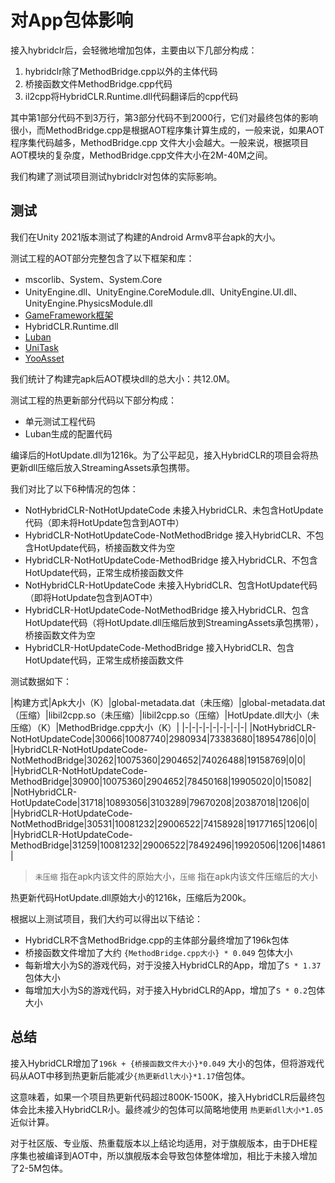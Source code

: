 # 对App包体影响

接入hybridclr后，会轻微地增加包体，主要由以下几部分构成：

1. hybridclr除了MethodBridge.cpp以外的主体代码
2. 桥接函数文件MethodBridge.cpp代码
3. il2cpp将HybridCLR.Runtime.dll代码翻译后的cpp代码

其中第1部分代码不到3万行，第3部分代码不到2000行，它们对最终包体的影响很小，而MethodBridge.cpp是根据AOT程序集计算生成的，一般来说，如果AOT程序集代码越多，MethodBridge.cpp
文件大小会越大。一般来说，根据项目AOT模块的复杂度，MethodBridge.cpp文件大小在2M-40M之间。

我们构建了测试项目测试hybridclr对包体的实际影响。

## 测试

我们在Unity 2021版本测试了构建的Android Armv8平台apk的大小。

测试工程的AOT部分完整包含了以下框架和库：

- mscorlib、System、System.Core
- UnityEngine.dll、UnityEngine.CoreModule.dll、UnityEngine.UI.dll、UnityEngine.PhysicsModule.dll
- [GameFramework框架](https://github.com/EllanJiang/GameFramework)
- HybridCLR.Runtime.dll
- [Luban](https://github.com/focus-creative-games/luban)
- [UniTask](https://github.com/Cysharp/UniTask)
- [YooAsset](https://github.com/tuyoogame/YooAsset)

我们统计了构建完apk后AOT模块dll的总大小：共12.0M。

测试工程的热更新部分代码以下部分构成：

- 单元测试工程代码
- Luban生成的配置代码

编译后的HotUpdate.dll为1216k。为了公平起见，接入HybridCLR的项目会将热更新dll压缩后放入StreamingAssets承包携带。

我们对比了以下6种情况的包体：

- NotHybridCLR-NotHotUpdateCode   未接入HybridCLR、未包含HotUpdate代码（即未将HotUpdate包含到AOT中）
- HybridCLR-NotHotUpdateCode-NotMethodBridge  接入HybridCLR、不包含HotUpdate代码，桥接函数文件为空
- HybridCLR-NotHotUpdateCode-MethodBridge 接入HybridCLR、不包含HotUpdate代码，正常生成桥接函数文件
- NotHybridCLR-HotUpdateCode 未接入HybridCLR、包含HotUpdate代码（即将HotUpdate包含到AOT中）
- HybridCLR-HotUpdateCode-NotMethodBridge 接入HybridCLR、包含HotUpdate代码（将HotUpdate.dll压缩后放到StreamingAssets承包携带），桥接函数文件为空
- HybridCLR-HotUpdateCode-MethodBridge 接入HybridCLR、包含HotUpdate代码，正常生成桥接函数文件

测试数据如下：

|构建方式|Apk大小（K）|global-metadata.dat（未压缩）|global-metadata.dat（压缩）|libil2cpp.so（未压缩）|libil2cpp.so（压缩）|HotUpdate.dll大小（未压缩）（K）|MethodBridge.cpp大小（K）|
|-|-|-|-|-|-|-|-|-|
|NotHybridCLR-NotHotUpdateCode|30066|10087740|2980934|73383680|18954786|0|0|
|HybridCLR-NotHotUpdateCode-NotMethodBridge|30262|10075360|2904652|74026488|19158769|0|0|
|HybridCLR-NotHotUpdateCode-MethodBridge|30900|10075360|2904652|78450168|19905020|0|15082|
|NotHybridCLR-HotUpdateCode|31718|10893056|3103289|79670208|20387018|1206|0|
|HybridCLR-HotUpdateCode-NotMethodBridge|30531|10081232|29006522|74158928|19177165|1206|0|
|HybridCLR-HotUpdateCode-MethodBridge|31259|10081232|29006522|78492496|19920506|1206|14861|

> `未压缩` 指在apk内该文件的原始大小，`压缩` 指在apk内该文件压缩后的大小

热更新代码HotUpdate.dll原始大小的1216k，压缩后为200k。

根据以上测试项目，我们大约可以得出以下结论：

- HybridCLR不含MethodBridge.cpp的主体部分最终增加了196k包体
- 桥接函数文件增加了大约 `{MethodBridge.cpp大小} * 0.049` 包体大小
- 每新增大小为S的游戏代码，对于没接入HybridCLR的App，增加了`S * 1.37`包体大小
- 每增加大小为S的游戏代码，对于接入HybridCLR的App，增加了`S * 0.2`包体大小

## 总结

接入HybridCLR增加了`196k + {桥接函数文件大小}*0.049` 大小的包体，但将游戏代码从AOT中移到热更新后能减少`{热更新dll大小}*1.17`倍包体。

这意味着，如果一个项目热更新代码超过800K-1500K，接入HybridCLR后最终包体会比未接入HybridCLR小。最终减少的包体可以简略地使用 `热更新dll大小*1.05`近似计算。

对于社区版、专业版、热重载版本以上结论均适用，对于旗舰版本，由于DHE程序集也被编译到AOT中，所以旗舰版本会导致包体整体增加，相比于未接入增加了2-5M包体。


